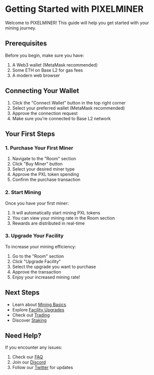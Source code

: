 # Getting Started with PIXELMINER

Welcome to PIXELMINER! This guide will help you get started with your mining journey.

## Prerequisites

Before you begin, make sure you have:

1. A Web3 wallet (MetaMask recommended)
2. Some ETH on Base L2 for gas fees
3. A modern web browser

## Connecting Your Wallet

1. Click the "Connect Wallet" button in the top right corner
2. Select your preferred wallet (MetaMask recommended)
3. Approve the connection request
4. Make sure you're connected to Base L2 network

## Your First Steps

### 1. Purchase Your First Miner

1. Navigate to the "Room" section
2. Click "Buy Miner" button
3. Select your desired miner type
4. Approve the PXL token spending
5. Confirm the purchase transaction

### 2. Start Mining

Once you have your first miner:
1. It will automatically start mining PXL tokens
2. You can view your mining rate in the Room section
3. Rewards are distributed in real-time

### 3. Upgrade Your Facility

To increase your mining efficiency:
1. Go to the "Room" section
2. Click "Upgrade Facility"
3. Select the upgrade you want to purchase
4. Approve the transaction
5. Enjoy your increased mining rate!

## Next Steps

- Learn about [Mining Basics](/guide/mining-basics.md)
- Explore [Facility Upgrades](/guide/facilities.md)
- Check out [Trading](/guide/trading.md)
- Discover [Staking](/guide/staking.md)

## Need Help?

If you encounter any issues:
1. Check our [FAQ](/community/faq.md)
2. Join our [Discord](https://discord.gg/pixelminer)
3. Follow our [Twitter](https://twitter.com/pixelminer) for updates 
